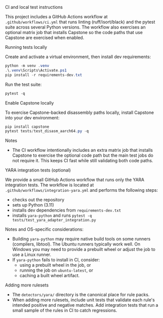 CI and local test instructions

This project includes a GitHub Actions workflow at `.github/workflows/ci.yml`
that runs linting (ruff/isort/black) and the pytest suite across several
Python versions. The workflow also exercises an optional matrix job that
installs Capstone so the code paths that use Capstone are exercised when
enabled.

Running tests locally

Create and activate a virtual environment, then install dev requirements:

```powershell
python -m venv .venv
.\.venv\Scripts\Activate.ps1
pip install -r requirements-dev.txt
```

Run the test suite:

```powershell
pytest -q
```

Enable Capstone locally

To exercise Capstone-backed disassembly paths locally, install Capstone
into your dev environment:

```powershell
pip install capstone
pytest tests/test_disasm_aarch64.py -q
```

Notes

- The CI workflow intentionally includes an extra matrix job that installs
  Capstone to exercise the optional code path but the main test jobs do
  not require it. This keeps CI fast while still validating both code
  paths.

YARA integration tests (optional)

We provide a small GitHub Actions workflow that runs only the YARA
integration tests. The workflow is located at
`.github/workflows/integration-yara.yml` and performs the following steps:

- checks out the repository
- sets up Python (3.11)
- installs dev dependencies from `requirements-dev.txt`
- installs `yara-python` and runs `pytest -q tests/test_yara_adapter_integration.py`

Notes and OS-specific considerations:

- Building `yara-python` may require native build tools on some runners
  (compilers, libtool). The Ubuntu runners typically work well. On
  Windows you may need to provide a prebuilt wheel or adjust the job to
  use a Linux runner.
- If `yara-python` fails to install in CI, consider:
  - using a prebuilt wheel in the job, or
  - running the job on `ubuntu-latest`, or
  - caching a built wheel artifact.

Adding more rulesets

- The `detectors/yara/` directory is the canonical place for rule packs.
- When adding more rulesets, include unit tests that validate each rule's
  intended positive and negative matches. Add integration tests that run
  a small sample of the rules in CI to catch regressions.
